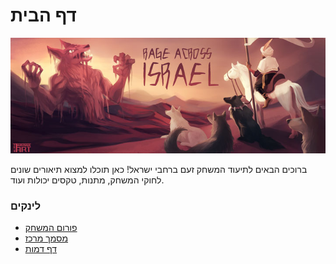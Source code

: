 # דף הבית

![banner](assets/banner.jpg)

ברוכים הבאים לתיעוד המשחק זעם ברחבי ישראל! כאן תוכלו למצוא תיאורים שונים לחוקי המשחק, מתנות, טקסים יכולות ועוד.

### לינקים

* [פורום המשחק](https://garou.forumhebrew.com/)
* [מסמך מרכז](https://docs.google.com/document/d/1yJV5LYc7m4QGndCYYtVBaqhzpk7eY6JAEHHXDhJ8vMI/edit?usp=sharing)
* [דף דמות](https://docs.google.com/spreadsheets/d/1_q4vzcz4fkMlwN6AvDu2hCCoL8jSF-a126qczWLPfeI/edit?usp=sharing)
